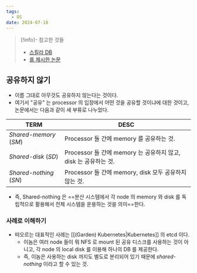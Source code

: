 ```yaml
---
tags:
  - OS
date: 2024-07-18
---
```

> [!info]- 참고한 것들
> - [스킬라 DB](https://www.scylladb.com/glossary/shared-nothing-architecture/)
> - [를 제시한 논문](https://dsf.berkeley.edu/papers/hpts85-nothing.pdf)

## 공유하지 않기

- 이름 그대로 아무것도 공유하지 않는다는 것이다.
- 여기서 "공유" 는 processor 의 입장에서 어떤 것을 공유할 것이냐에 대한 것이고, 논문에서는 다음과 같이 세 부류로 나누었다.

| TERM                    | DESC                                            |
| ----------------------- | ----------------------------------------------- |
| *Shared-memory* (*SM*)  | Processor 들 간에 memory 를 공유하는 것.                 |
| *Shared-disk* (*SD*)    | Processor 들 간에 memory 는 공유하지 않고, disk 는 공유하는 것. |
| *Shared-nothing* (*SN*) | Processor 들 간에 memory, disk 모두 공유하지 않는 것.       |

- 즉, Shared-nothing 은 ==분산 시스템에서 각 node 의 memory 와 disk 를 독립적으로 활용해서 전체 시스템을 운용하는 것을 의미==한다.

### 사례로 이해하기

- 떠오르는 대표적인 사례는 [[(Garden) Kubernetes|Kubernetes]] 의 etcd 이다.
	- 이놈은 여러 node 들이 뭐 NFS 로 mount 된 공유 디스크를 사용하는 것이 아니고, 각 node 의 local disk 를 이용해 하나의 DB 를 제공한다.
	- 즉, 이놈은 사용하는 disk 까지도 별도로 분리되어 있기 때문에 *shared-nothing* 이라고 할 수 있는 것.